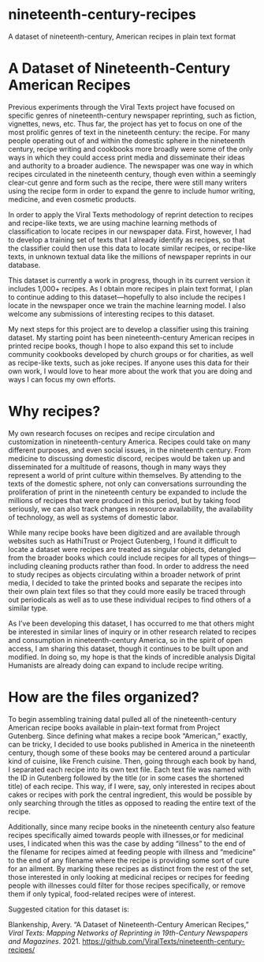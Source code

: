 # nineteenth-century-recipes
A dataset of nineteenth-century, American recipes in plain text format

# A Dataset of Nineteenth-Century American Recipes

Previous experiments through the Viral Texts project have focused on specific genres of nineteenth-century newspaper reprinting, such as fiction, vignettes, news, etc. Thus far, the project has yet to focus on one of the most prolific genres of text in the nineteenth century: the recipe. For many people operating out of and within the domestic sphere in the nineteenth century, recipe writing and cookbooks more broadly were some of the only ways in which they could access print media and disseminate their ideas and authority to a broader audience. The newspaper was one way in which recipes circulated in the nineteenth century, though even within a seemingly clear-cut genre and form such as the recipe, there were still many writers using the recipe form in order to expand the genre to include humor writing, medicine, and even cosmetic products. 

In order to apply the Viral Texts methodology of reprint detection to recipes and recipe-like texts, we are using machine learning methods of classification to locate recipes in our newspaper data. First, however, I had to develop a training set of texts that I already identify as recipes, so that the classifier could then use this data to locate similar recipes, or recipe-like texts, in unknown textual data like the millions of newspaper reprints in our database. 

This dataset is currently a work in progress, though in its current version it includes 1,000+ recipes. As I obtain more recipes in plain text format, I plan to continue adding to this dataset—hopefully to also include the recipes I locate in the newspaper once we train the machine learning model. I also welcome any submissions of interesting recipes to this dataset. 

My next steps for this project are to develop a classifier using this training dataset. My starting point has been nineteenth-century American recipes in printed recipe books, though I hope to also expand this set to include community cookbooks developed by church groups or for charities, as well as recipe-like texts, such as joke recipes. If anyone uses this data for their own work, I would love to hear more about the work that you are doing and ways I can focus my own efforts. 

# Why recipes? 

My own research focuses on recipes and recipe circulation and customization in nineteenth-century America. Recipes could take on many different purposes, and even social issues, in the nineteenth century. From medicine to discussing domestic discord, recipes would be taken up and disseminated for a multitude of reasons, though in many ways they represent a world of print culture within themselves. By attending to the texts of the domestic sphere, not only can conversations surrounding the proliferation of print in the nineteenth century be expanded to include the millions of recipes that were produced in this period, but by taking food seriously, we can also track changes in resource availability, the availability of technology, as well as systems of domestic labor. 

While many recipe books have been digitized and are available through websites such as HathiTrust or Project Gutenberg, I found it difficult to locate a dataset were recipes are treated as singular objects, detangled from the broader books which could include recipes for all types of things—including cleaning products rather than food. In order to address the need to study recipes as objects circulating within a broader network of print media, I decided to take the printed books and separate the recipes into their own plain text files so that they could more easily be traced through out periodicals as well as to use these individual recipes to find others of a similar type. 

As I’ve been developing this dataset, I has occurred to me that others might be interested in similar lines of inquiry or in other research related to recipes and consumption in nineteenth-century America, so in the spirit of open access, I am sharing this dataset, though it continues to be built upon and modified. In doing so, my hope is that the kinds of incredible analysis Digital Humanists are already doing can expand to include recipe writing. 

# How are the files organized?

To begin assembling training dataI pulled all of the nineteenth-century American recipe books available in plain-text format from Project Gutenberg. Since defining what makes a recipe book “American,” exactly, can be tricky, I decided to use books published in America in the nineteenth century, though some of these books may be centered around a particular kind of cuisine, like French cuisine. Then, going through each book by hand, I separated each recipe into its own text file. Each text file was named with the ID in Gutenberg followed by the title (or in some cases the shortened title) of each recipe. This way, if I were, say, only interested in recipes about cakes or recipes with pork the central ingredient, this would be possible by only searching through the titles as opposed to reading the entire text of the recipe. 

Additionally, since many recipe books in the nineteenth century also feature recipes specifically aimed towards people with illnesses,or for medicinal uses, I indicated when this was the case by adding “illness” to the end of the filename for recipes aimed at feeding people with illness and “medicine” to the end of any filename where the recipe is providing some sort of cure for an ailment. By marking these recipes as distinct from the rest of the set, those interested in only looking at medicinal recipes or recipes for feeding people with illnesses could filter for those recipes specifically, or remove them if only typical, food-related recipes were of interest. 

Suggested citation for this dataset is:

Blankenship, Avery. “A Dataset of Nineteenth-Century American Recipes,” *Viral Texts: Mapping Networks of Reprinting in 19th-Century Newspapers and Magazines*. 2021. https://github.com/ViralTexts/nineteenth-century-recipes/
